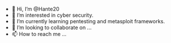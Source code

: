 - 👋 Hi, I’m @Hante20
- 👀 I’m interested in cyber security.
- 🌱 I’m currently learning pentesting and metasploit frameworks.
- 💞️ I’m looking to collaborate on ...
- 📫 How to reach me ...

<!---
Hante20/Hante20 is a ✨ special ✨ repository because its `README.md` (this file) appears on your GitHub profile.
You can click the Preview link to take a look at your changes.
--->
